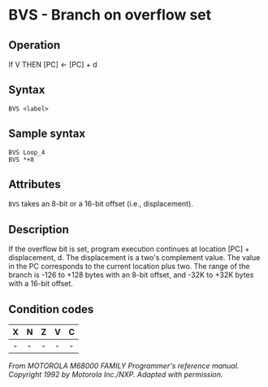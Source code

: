 # BVS - Branch on overflow set

## Operation
If V THEN [PC] ← [PC] + d

## Syntax
```assembly
BVS <label>
```

## Sample syntax
```assembly
BVS Loop_4
BVS *+8
```

## Attributes
`BVS` takes an 8-bit or a 16-bit offset (i.e., displacement).

## Description
If the overflow bit is set, program execution continues at location [PC] + displacement, d. The displacement is a two's complement value. The value in the PC corresponds to the current location plus two. The range of the branch is -126 to +128 bytes with an 8-bit offset, and -32K to +32K bytes with a 16-bit offset.

## Condition codes
|X|N|Z|V|C|
|--|--|--|--|--|
|-|-|-|-|-|

*From MOTOROLA M68000 FAMILY Programmer's reference manual. Copyright 1992 by Motorola Inc./NXP. Adapted with permission.*